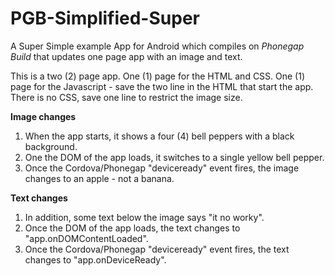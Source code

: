 # PGB-Simplified-Super
A Super Simple example App for Android which compiles on *Phonegap Build* that updates one page app with an image and text.

This is a two (2) page app. One (1) page for the HTML and CSS. One (1) page for the Javascript - save the two line in the HTML that start the app. There is no CSS, save one line to restrict the image size.

**Image changes**

1. When the app starts, it shows a four (4) bell peppers with a black background.
2. One the DOM of the app loads, it switches to a single yellow bell pepper.
3. Once the Cordova/Phonegap "deviceready" event fires, the image changes to an apple - not a banana.

**Text changes**

1. In addition, some text below the image says "it no worky".
2. Once the DOM of the app loads, the text changes to "app.onDOMContentLoaded".
3. Once the Cordova/Phonegap "deviceready" event fires,  the text changes to "app.onDeviceReady".
